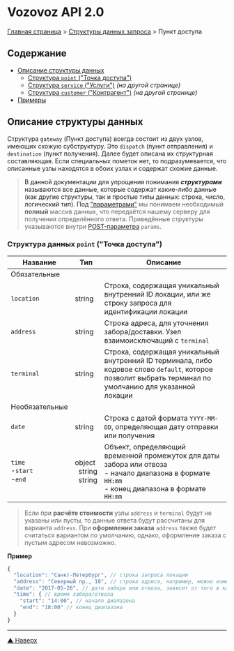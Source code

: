 # <a name="up"/>Vozovoz API 2.0

[Главная страница](/README.md) > [Структуры данных запроса](index.md) > Пункт доступа

## Содержание

* [Описание структуры данных](#struct)
    * [Структура `point` ("Точка доступа")](#point)
    * [Структура `service` ("Услуги")](service.md) _(на другой странице)_
    * [Структура `customer` ("Контрагент")](customer.md) _(на другой странице)_
* [Примеры](#example)


## <a name="struct"/>Описание структуры данных

Структура `gateway` (Пункт доступа) всегда состоит из двух узлов, имеющих схожую субструктуру. Это `dispatch`
(пункт отправления) и `destination` (пункт получения). Далее будет описана их структурная составляющая. Если
специальных пометок нет, то подразумевается, что описанные узлы находятся в обоих узлах и содержат схожие данные.

>В данной документации для упрощения понимания **_структурами_** называются все данные, которые содержат какие-либо данные
>(как другие структуры, так и простые типы данных: строка, число, логический тип).
>Под ["параметрами"](../params/index.md) мы понимаем необходимый **полный** массив данных, что передаётся нашему серверу
>для получения определённого ответа. Приведённые структуры указываются внутри [POST-параметра](../params/post.md) `params`.


### <a name="point"/>Структура данных `point` ("Точка доступа")

| Название      | Тип       | Описание |
| --------      | ---       | -------- |
| Обязательные
| `location`    | string    | Строка, содержащая уникальный внутренний ID локации, или же строку запроса для идентификации локации |
| `address`     | string    | Строка адреса, для уточнения забора/доставки. Узел взаимоисключащий с `terminal` |
| `terminal`    | string    | Строка, содержащая уникальный внутренний ID терминала, либо кодовое слово `default`, которое позволит выбрать терминал по умолчанию для указанной локации |
| Необязательные
| `date`        | string    | Строка с датой формата `YYYY-MM-DD`, определяющая дату отправки или получения |
| `time`<br/>-`start`<br/>-`end` | object<br/>&nbsp;&nbsp;string<br/>&nbsp;&nbsp;string | Объект, определяющий временной промежуток для даты забора или отвоза<br/>- начало диапазона в формате `HH:mm`<br/>- конец диапазона в формате `HH:mm` |

> Если при **расчёте стоимости** узлы `address` и `terminal` будут не указаны или пусты, то данные ответа будут рассчитаны для варианта `address`.
> При **оформлении заказа** `address` также будет считаться вариантом по умолчанию, однако, оформление заказа с пустым адресом невозможно.


**Пример**
```javascript
{
  "location": "Санкт-Петербург", // строка запроса локации
  "address": "Северный пр., 18", // строка адреса, например, можно изменить на "terminal": "default"
  "date": "2017-05-26", // дата забора или отвоза, зависит от того в каком узле ("dispatch" или "destination" соответственно) указано
  "time": { // время забора/отвоза
    "start": "14:00", // начало диапазона
    "end": "18:00" // конец диапазона
  }
}
```


***
[▲ Наверх](#up)